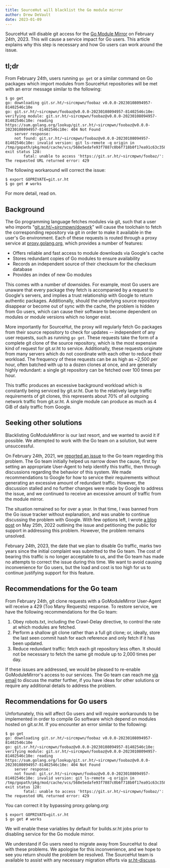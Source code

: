 ```yaml
---
title: SourceHut will blacklist the Go module mirror
author: Drew DeVault
date: 2023-01-09
---
```


SourceHut will disable git access for the [Go Module Mirror][0] on February
24th, 2023. This will cause a service impact for Go users. This article explains
why this step is necessary and how Go users can work around the issue.

[0]: https://proxy.golang.org/

## tl;dr

From February 24th, users running `go get` or a similar command on Go packages
which import modules from SourceHut repositories will be met with an error
message similar to the following:

```
$ go get
go: downloading git.sr.ht/~sircmpwn/foobaz v0.0.0-20230108094957-81402546c10e
go: git.sr.ht/~sircmpwn/foobaz@v0.0.0-20230108094957-81402546c10e: verifying module: git.sr.ht/~sircmpwn/foobaz@v0.0.0-20230108094957-81402546c10e: reading https://sum.golang.org/lookup/git.sr.ht/~sircmpwn/foobaz@v0.0.0-20230108094957-81402546c10e: 404 Not Found
	server response:
	not found: git.sr.ht/~sircmpwn/foobaz@v0.0.0-20230108094957-81402546c10e: invalid version: git ls-remote -q origin in /tmp/gopath/pkg/mod/cache/vcs/568e5edafe93f7887c0b6f718b0f17ea91c63c35822fb28628535f172b5429b7: exit status 128:
		fatal: unable to access 'https://git.sr.ht/~sircmpwn/foobaz/': The requested URL returned error: 429
```

The following workaround will correct the issue:

```
$ export GOPRIVATE=git.sr.ht
$ go get # works
```

For more detail, read on.

## Background

The Go programming language fetches modules via git, such that a user who
imports "[git.sr.ht/~sircmpwn/dowork][1]" will cause the toolchain to fetch the
corresponding repository via git in order to make it available in the user's Go
environment. Each of these requests is routed through a proxy service at
[proxy.golang.org][0], which provides a number of features:

[1]: https://git.sr.ht/~sircmpwn/dowork

- Offers reliable and fast access to module downloads via Google's cache
- Stores redundant copies of Go modules to ensure availability
- Records an independent source of their checksum for the checksum database
- Provides an index of new Go modules

This comes with a number of downsides. For example, most Go users are unaware
that every package they fetch is accompanied by a request to Google's servers,
and implies a trust relationship with Google to return authentic packages.
Additionally, should the underlying source repository disappear or become out of
sync with the cache, the problem is hidden from Go users, which can cause their
software to become dependent on modules or module versions which no longer
exist.

More importantly for SourceHut, the proxy will regularly fetch Go packages from
their source repository to check for updates -- independent of any user
requests, such as running `go get`. These requests take the form of a complete
git clone of the source repository, which is the most expensive kind of request
for git.sr.ht to service. Additionally, these requests originate from many
servers which do not coordinate with each other to reduce their workload. The
frequency of these requests can be as high as ~2,500 per hour, often batched
with up to a dozen clones at once, and are generally highly redundant: a single
git repository can be fetched over 100 times per hour.

This traffic produces an excessive background workload which is constantly being
serviced by git.sr.ht. Due to the relatively large traffic requirements of git
clones, this represents about 70% of all outgoing network traffic from
git.sr.ht. A single module can produce as much as 4 GiB of daily traffic from
Google.

## Seeking other solutions

Blacklisting GoModuleMirror is our last resort, and we wanted to avoid it if
possible. We attempted to work with the Go team on a solution, but were
unsuccessful.

On February 24th, 2021, we [reported an issue][issue] to the Go team regarding
this problem. The Go team initially helped us narrow down the cause, first by
setting an appropriate User-Agent to help identify this traffic, then through
discussions regarding the behavior of this system. We made recommendations to
Google for how to service their requirements without generating an excessive
amount of redundant traffic. However, the discussion stalled and no further
changes were made by Google to address the issue, and we continued to receive an
excessive amount of traffic from the module mirror.

[issue]: https://github.com/golang/go/issues/44577

The situation remained so for over a year. In that time, I was banned from the
Go issue tracker without explanation, and was unable to continue discussing the
problem with Google. With few options left, I wrote [a blog post][blog] on May
25th, 2022 outlining the issue and petitioning the public for support in
addressing this problem. However, the problem remains unsolved.

[blog]: https://drewdevault.com/2022/05/25/Google-has-been-DDoSing-sourcehut.html

February 24th, 2023, the date that we plan to disable Go traffic, marks two
years since the initial complaint was submitted to the Go team. The cost of
bearing this traffic is no longer acceptable to us, and the Go team has made no
attempts to correct the issue during this time. We want to avoid causing
inconvenience for Go users, but the load and cost is too high for us to continue
justifying support for this feature.

## Recommendations for the Go team

From February 24th, git clone requests with a GoModuleMirror User-Agent will
receive a 429 (Too Many Requests) response. To restore service, we have the
following recommendations for the Go team:

1. Obey robots.txt, including the Crawl-Delay directive, to control the rate at
   which modules are fetched.
2. Perform a shallow git clone rather than a full git clone; or, ideally, store
   the last seen commit hash for each reference and only fetch if it has been
   updated.
3. Reduce redundant traffic: fetch each git repository less often. It should not
   be necessary to fetch the same git module up to 2,000 times per day.

If these issues are addressed, we would be pleased to re-enable GoModuleMirror's
access to our services. The Go team can reach me [via
email](mailto:sir@cmpwn.com) to discuss the matter further, if you have ideas
for other solutions or require any additional details to address the problem.

## Recommendations for Go users

Unfortunately, this will affect Go users and will require workarounds to be
implemented in order to compile Go software which depend on modules hosted on
git.sr.ht. If you encounter an error similar to the following:

```
$ go get
go: downloading git.sr.ht/~sircmpwn/foobaz v0.0.0-20230108094957-81402546c10e
go: git.sr.ht/~sircmpwn/foobaz@v0.0.0-20230108094957-81402546c10e: verifying module: git.sr.ht/~sircmpwn/foobaz@v0.0.0-20230108094957-81402546c10e: reading https://sum.golang.org/lookup/git.sr.ht/~sircmpwn/foobaz@v0.0.0-20230108094957-81402546c10e: 404 Not Found
	server response:
	not found: git.sr.ht/~sircmpwn/foobaz@v0.0.0-20230108094957-81402546c10e: invalid version: git ls-remote -q origin in /tmp/gopath/pkg/mod/cache/vcs/568e5edafe93f7887c0b6f718b0f17ea91c63c35822fb28628535f172b5429b7: exit status 128:
		fatal: unable to access 'https://git.sr.ht/~sircmpwn/foobaz/': The requested URL returned error: 429
```

You can correct it by bypassing proxy.golang.org:

```
$ export GOPRIVATE=git.sr.ht
$ go get # works
```

We will enable these variables by default for builds.sr.ht jobs prior to
disabling service for the Go module mirror.

We understand if Go users need to migrate away from SourceHut to deal with these
problems. We apologise for this inconvenience, and we hope to see you return
should the problem be resolved. The SourceHut team is available to assist with
any necessary migration efforts via
[sr.ht-discuss](https://lists.sr.ht/~sircmpwn/sr.ht-discuss).
